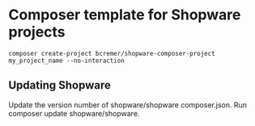 # Composer template for Shopware projects


```
composer create-project bcremer/shopware-composer-project my_project_name --no-interaction
```

## Updating Shopware

Update the version number of shopware/shopware composer.json.
Run composer update shopware/shopware.
